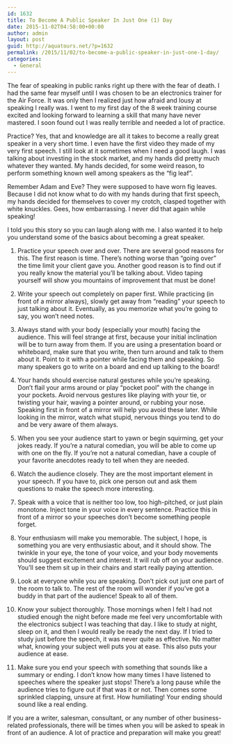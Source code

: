 ```yaml
---
id: 1632
title: To Become A Public Speaker In Just One (1) Day
date: 2015-11-02T04:58:00+00:00
author: admin
layout: post
guid: http://aquatours.net/?p=1632
permalink: /2015/11/02/to-become-a-public-speaker-in-just-one-1-day/
categories:
  - General
---
```

The fear of speaking in public ranks right up there with the fear of death. I had the same fear myself until I was chosen to be an electronics trainer for the Air Force. It was only then I realized just how afraid and lousy at speaking I really was. I went to my first day of the 8 week training course excited and looking forward to learning a skill that many have never mastered. I soon found out I was really terrible and needed a lot of practice.

Practice? Yes, that and knowledge are all it takes to become a really great speaker in a very short time. I even have the first video they made of my very first speech. I still look at it sometimes when I need a good laugh. I was talking about investing in the stock market, and my hands did pretty much whatever they wanted. My hands decided, for some weird reason, to perform something known well among speakers as the &#8220;fig leaf&#8221;.

Remember Adam and Eve? They were supposed to have worn fig leaves. Because I did not know what to do with my hands during that first speech, my hands decided for themselves to cover my crotch, clasped together with white knuckles. Gees, how embarrassing. I never did that again while speaking!

I told you this story so you can laugh along with me. I also wanted it to help you understand some of the basics about becoming a great speaker.

1. Practice your speech over and over. There are several good reasons for this. The first reason is time. There&#8217;s nothing worse than &#8220;going over&#8221; the time limit your client gave you. Another good reason is to find out if you really know the material you&#8217;ll be talking about. Video taping yourself will show you mountains of improvement that must be done!

2. Write your speech out completely on paper first. While practicing (in front of a mirror always), slowly get away from &#8220;reading&#8221; your speech to just talking about it. Eventually, as you memorize what you&#8217;re going to say, you won&#8217;t need notes.

3. Always stand with your body (especially your mouth) facing the audience. This will feel strange at first, because your initial inclination will be to turn away from them. If you are using a presentation board or whiteboard, make sure that you write, then turn around and talk to them about it. Point to it with a pointer while facing them and speaking. So many speakers go to write on a board and end up talking to the board!

4. Your hands should exercise natural gestures while you&#8217;re speaking. Don&#8217;t flail your arms around or play &#8220;pocket pool&#8221; with the change in your pockets. Avoid nervous gestures like playing with your tie, or twisting your hair, waving a pointer around, or rubbing your nose. Speaking first in front of a mirror will help you avoid these later. While looking in the mirror, watch what stupid, nervous things you tend to do and be very aware of them always.

5. When you see your audience start to yawn or begin squirming, get your jokes ready. If you&#8217;re a natural comedian, you will be able to come up with one on the fly. If you&#8217;re not a natural comedian, have a couple of your favorite anecdotes ready to tell when they are needed.

6. Watch the audience closely. They are the most important element in your speech. If you have to, pick one person out and ask them questions to make the speech more interesting.

7. Speak with a voice that is neither too low, too high-pitched, or just plain monotone. Inject tone in your voice in every sentence. Practice this in front of a mirror so your speeches don&#8217;t become something people forget.

8. Your enthusiasm will make you memorable. The subject, I hope, is something you are very enthusiastic about, and it should show. The twinkle in your eye, the tone of your voice, and your body movements should suggest excitement and interest. It will rub off on your audience. You&#8217;ll see them sit up in their chairs and start really paying attention.

9. Look at everyone while you are speaking. Don&#8217;t pick out just one part of the room to talk to. The rest of the room will wonder if you&#8217;ve got a buddy in that part of the audience! Speak to all of them.

10. Know your subject thoroughly. Those mornings when I felt I had not studied enough the night before made me feel very uncomfortable with the electronics subject I was teaching that day. I like to study at night, sleep on it, and then I would really be ready the next day. If I tried to study just before the speech, it was never quite as effective. No matter what, knowing your subject well puts you at ease. This also puts your audience at ease.

11. Make sure you end your speech with something that sounds like a summary or ending. I don&#8217;t know how many times I have listened to speeches where the speaker just stops! There&#8217;s a long pause while the audience tries to figure out if that was it or not. Then comes some sprinkled clapping, unsure at first. How humiliating! Your ending should sound like a real ending.

If you are a writer, salesman, consultant, or any number of other business-related professionals, there will be times when you will be asked to speak in front of an audience. A lot of practice and preparation will make you great!
